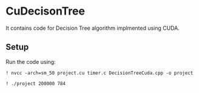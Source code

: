 # CuDecisonTree
It contains code for Decision Tree algorithm implmented using CUDA.

## Setup
Run the code using:
```
! nvcc -arch=sm_50 project.cu timer.c DecisionTreeCuda.cpp -o project
```
```
! ./project 200000 784
```
